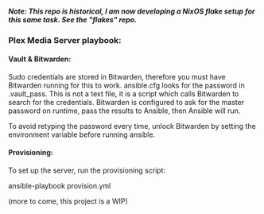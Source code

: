 #### *Note: This repo is historical, I am now developing a NixOS flake setup for this same task. See the "flakes" repo.*

### Plex Media Server playbook:

#### Vault & Bitwarden:

Sudo credentials are stored in Bitwarden, therefore you 
must have Bitwarden running for this to work.
ansible.cfg looks for the password in .vault_pass. This is not
a text file, it is a script which calls Bitwarden to search for the 
credentials. Bitwarden is configured to ask for the master password 
on runtime, pass the results to Ansible, then Ansible will run.

To avoid retyping the password every time, unlock Bitwarden by setting
the environment variable before running ansible.

#### Provisioning:

To set up the server, run the provisioning script:

   ansible-playbook provision.yml

(more to come, this project is a WIP)
